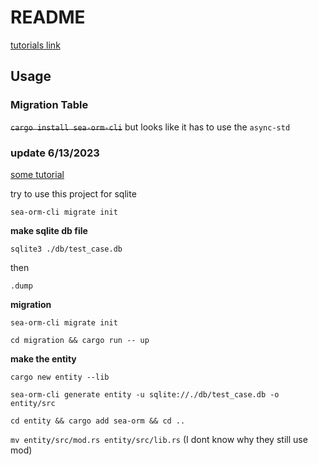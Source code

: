 # README #

[tutorials link](https://www.sea-ql.org/SeaORM/docs/migration/setting-up-migration/)

## Usage ##

### Migration Table ###

~~`cargo install sea-orm-cli`~~ but looks like it has to use the `async-std`

### update 6/13/2023 ###

[some tutorial](https://dev.to/anshulxyz/guide-to-getting-started-with-seaorm-an-orm-for-rust-2fen)

try to use this project for sqlite

`sea-orm-cli migrate init`

**make sqlite db file**

`sqlite3 ./db/test_case.db`

then 

`.dump`

**migration**

`sea-orm-cli migrate init`

`cd migration && cargo run -- up`

**make the entity**

`cargo new entity --lib`

`sea-orm-cli generate entity -u sqlite://./db/test_case.db -o entity/src`

`cd entity && cargo add sea-orm && cd ..`

`mv entity/src/mod.rs entity/src/lib.rs` (I dont know why they still use mod)

